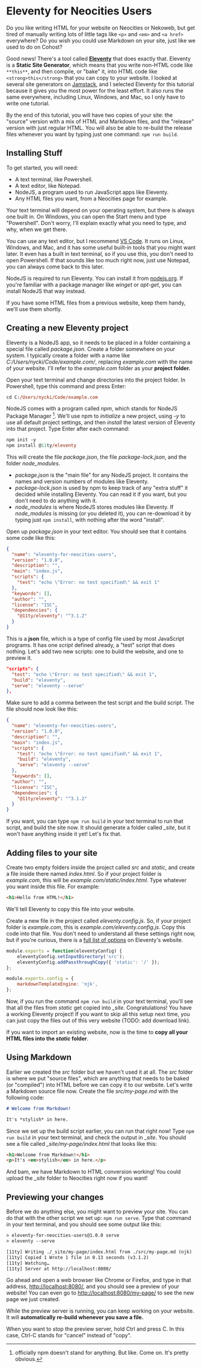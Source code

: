 # Eleventy for Neocities Users

Do you like writing HTML for your website on Neocities or Nekoweb, but get tired of manually writing lots of little tags like `<p>` and `<em>` and `<a href>` everywhere? Do you wish you could use Markdown on your site, just like we used to do on Cohost? 

Good news! There's a tool called [**Eleventy**](https://www.11ty.dev/) that does exactly that. Eleventy is a **Static Site Generator**, which means that you write non-HTML code like `**this**`, and then compile, or "bake" it, into HTML code like `<strong>this</strong>` that you can copy to your website. I looked at several site generators on [Jamstack](https://jamstack.org/generators/), and I selected Eleventy for this tutorial because it gives you the most power for the least effort. It also runs the same everywhere, including Linux, Windows, and Mac, so I only have to write one tutorial.

By the end of this tutorial, you will have two copies of your site: the "source" version with a mix of HTML and Markdown files, and the "release" version with just regular HTML. You will also be able to re-build the release files whenever you want by typing just one command: `npm run build`.

## Installing Stuff

To get started, you will need:
- A text terminal, like Powershell.
- A text editor, like Notepad.
- NodeJS, a program used to run JavaScript apps like Eleventy.
- Any HTML files you want, from a Neocities page for example.

Your text terminal will depend on your operating system, but there is always one built in. On Windows, you can open the Start menu and type "Powershell". Don't worry, I'll explain exactly what you need to type, and why, when we get there.

You can use any text editor, but I recommend [VS Code](https://code.visualstudio.com/). It runs on Linux, Windows, and Mac, and it has some useful built-in tools that you might want later. It even has a built in text terminal, so if you use this, you don't need to open Powershell. If that sounds like too much right now, just use Notepad, you can always come back to this later.

NodeJS is required to run Eleventy. You can install it from [nodejs.org](https://nodejs.org/en). If you're familiar with a package manager like *winget* or *apt-get*, you can install NodeJS that way instead.

If you have some HTML files from a previous website, keep them handy, we'll use them shortly.

## Creating a new Eleventy project

Eleventy is a NodeJS app, so it needs to be placed in a folder containing a special file called *package.json*. Create a folder somewhere on your system. I typically create a folder with a name like *C:/Users/nycki/Code/example.com/*, replacing *example.com* with the name of your website. I'll refer to the *example.com* folder as your **project folder.**

Open your text terminal and change directories into the project folder. In Powershell, type this command and press Enter:

```ps
cd C:/Users/nycki/Code/example.com
```

NodeJS comes with a program called *npm*, which stands for NodeJS Package Manager [^1]. We'll use npm to *initialize* a new project, using *-y* to use all default project settings, and then *install* the latest version of Eleventy into that project. Type Enter after each command:

```ps
npm init -y
npm install @11ty/eleventy
```

This will create the file *package.json*, the file *package-lock.json*, and the folder *node_modules*.

- *package.json* is the "main file" for any NodeJS project. It contains the names and version numbers of modules like Eleventy.
- *package-lock.json* is used by npm to keep track of any "extra stuff" it decided while installing Eleventy. You can read it if you want, but you don't need to do anything with it.
- *node_modules* is where NodeJS stores modules like Eleventy. If *node_modules* is missing (or you deleted it), you can re-download it by typing just `npm install`, with nothing after the word "install".

Open up *package.json* in your text editor. You should see that it contains some code like this:

```json
{
  "name": "eleventy-for-neocities-users",
  "version": "1.0.0",
  "description": "",
  "main": "index.js",
  "scripts": {
    "test": "echo \"Error: no test specified\" && exit 1"
  },
  "keywords": [],
  "author": "",
  "license": "ISC",
  "dependencies": {
    "@11ty/eleventy": "^3.1.2"
  }
}
```

This is a **json** file, which is a type of config file used by most JavaScript programs. It has one *script* defined already, a "test" script that does nothing. Let's add two new scripts: one to build the website, and one to preview it.

```json
"scripts": {
  "test": "echo \"Error: no test specified\" && exit 1",
  "build": "eleventy",
  "serve": "eleventy --serve"
},
```

Make sure to add a comma between the test script and the build script. The file should now look like this:

```json
{
  "name": "eleventy-for-neocities-users",
  "version": "1.0.0",
  "description": "",
  "main": "index.js",
  "scripts": {
    "test": "echo \"Error: no test specified\" && exit 1",
    "build": "eleventy",
    "serve": "eleventy --serve"
  },
  "keywords": [],
  "author": "",
  "license": "ISC",
  "dependencies": {
    "@11ty/eleventy": "^3.1.2"
  }
}
```

If you want, you can type `npm run build` in your text terminal to run that script, and build the site now. It should generate a folder called *_site*, but it won't have anything inside it yet! Let's fix that.

[^1]: officially npm doesn't stand for anything. But like. Come on. It's pretty obvious.

## Adding files to your site

Create two empty folders inside the project called *src* and *static*, and create a file inside there named *index.html*. So if your project folder is *example.com*, this will be *example.com/static/index.html*. Type whatever you want inside this file. For example:

```html
<h1>Hello from HTML!</h1>
```

We'll tell Eleventy to copy this file into your website.

Create a new file in the project called *eleventy.config.js*. So, if your project folder is *example.com*, this is *example.com/eleventy.config.js*. Copy this code into that file. You don't need to understand all these settings right now, but if you're curious, there is a [full list of options](https://www.11ty.dev/docs/config/) on Eleventy's website.

```js
module.exports = function(eleventyConfig) {
    eleventyConfig.setInputDirectory('src');
    eleventyConfig.addPassthroughCopy({ 'static': '/' });
};

module.exports.config = {
    markdownTemplateEngine: 'njk',
};
```

Now, if you run the command `npm run build` in your text terminal, you'll see that all the files from *static* get copied into *_site*. Congratulations! You have a working Eleventy project! If you want to skip all this setup next time, you can just copy the files out of this very website (TODO: add download link).

If you want to import an existing website, now is the time to **copy all your HTML files into the *static* folder**.

## Using Markdown

Earlier we created the *src* folder but we haven't used it at all. The *src* folder is where we put "source files", which are anything that needs to be baked (or "compiled") into HTML before we can copy it to our website. Let's write a Markdown source file now. Create the file *src/my-page.md* with the following code:

```md
# Welcome from Markdown!

It's *stylish* in here.
```

Since we set up the build script earlier, you can run that right now! Type `npm run build` in your text terminal, and check the output in *_site*. You should see a file called *_site/my-page/index.html* that looks like this:

```html
<h1>Welcome from Markdown!</h1>
<p>It's <em>stylish</em> in here.</p>
```

And bam, we have Markdown to HTML conversion working! You could upload the *_site* folder to Neocities right now if you want! 

## Previewing your changes

Before we do anything else, you might want to preview your site. You can do that with the other script we set up: `npm run serve`. Type that command in your text terminal, and you should see some output like this:

```txt
> eleventy-for-neocities-users@1.0.0 serve
> eleventy --serve

[11ty] Writing ./_site/my-page/index.html from ./src/my-page.md (njk)
[11ty] Copied 1 Wrote 1 file in 0.13 seconds (v3.1.2)
[11ty] Watching…
[11ty] Server at http://localhost:8080/
```

Go ahead and open a web browser like Chrome or Firefox, and type in that address, <http://localhost:8080/>, and you should see a preview of your website! You can even go to <http://localhost:8080/my-page/> to see the new page we just created.

While the preview server is running, you can keep working on your website. It will **automatically re-build whenever you save a file.**

When you want to stop the preview server, hold Ctrl and press C. In this case, Ctrl-C stands for "cancel" instead of "copy".

<!-- ## Step 2: Add Markdown to a page

- Create a new page.md file and generate page/index.html
- Add custom styles with CSS

## Step 3: Create a reusable page layout

- Create a new base.njk layout
- Import the layout from page.md -->

